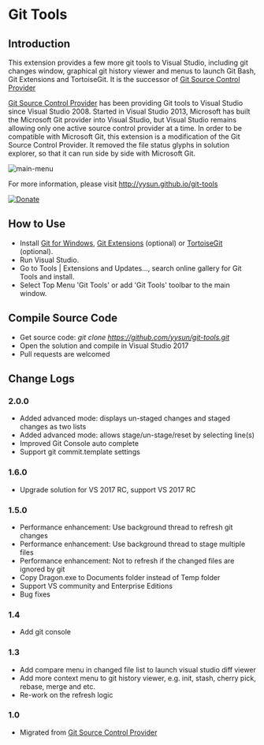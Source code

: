 # Git Tools

## Introduction

This extension provides a few more git tools to Visual Studio, including git changes window, graphical git history viewer and menus to launch Git Bash, Git Extensions and TortoiseGit. It is the successor of [Git Source Control Provider](https://visualstudiogallery.msdn.microsoft.com/63a7e40d-4d71-4fbb-a23b-d262124b8f4c)

[Git Source Control Provider](https://visualstudiogallery.msdn.microsoft.com/63a7e40d-4d71-4fbb-a23b-d262124b8f4c) has been providing Git tools to Visual Studio since Visual Studio 2008. Started in Visual Studio 2013, Microsoft has built the Microsoft Git provider into Visual Studio, but Visual Studio remains allowing only one active source control provider at a time. In order to be compatible with Microsoft Git, this extension is a modification of the Git Source Control Provider. It removed the file status glyphs in solution explorer, so that it can run side by side with Microsoft Git. 

![main-menu](https://cloud.githubusercontent.com/assets/170547/23336421/281f2002-fb9e-11e6-9cec-77362e6a553c.png)

For more information, please visit http://yysun.github.io/git-tools

[![Donate](https://www.paypalobjects.com/en_US/i/btn/btn_donate_SM.gif)](https://www.paypal.com/cgi-bin/webscr?cmd=_donations&business=KBCLF3PZD6C98&lc=US&item_name=Git%20Tools%20for%20Visual%20Studio&currency_code=USD&bn=PP%2dDonationsBF%3abtn_donate_SM%2egif%3aNonHosted)

## How to Use

* Install [Git for Windows](http://code.google.com/p/msysgit), [Git Extensions](https://gitextensions.github.io) (optional) or [TortoiseGit](http://code.google.com/p/tortoisegit) (optional).
* Run Visual Studio.
* Go to Tools | Extensions and Updates..., search online gallery for Git Tools and install.
* Select Top Menu 'Git Tools' or add 'Git Tools' toolbar to the main window.

## Compile Source Code

* Get source code: _git clone https://github.com/yysun/git-tools.git_
* Open the solution and compile in Visual Studio 2017
* Pull requests are welcomed

## Change Logs

### 2.0.0

* Added advanced mode: displays un-staged changes and staged changes as two lists
* Added advanced mode: allows stage/un-stage/reset by selecting line(s)
* Improved Git Console auto complete
* Support git commit.template settings

### 1.6.0

* Upgrade solution for VS 2017 RC, support VS 2017 RC

### 1.5.0

* Performance enhancement: Use background thread to refresh git changes
* Performance enhancement: Use background thread to stage multiple files
* Performance enhancement: Not to refresh if the changed files are ignored by git
* Copy Dragon.exe to Documents folder instead of Temp folder
* Support VS community and Enterprise Editions
* Bug fixes

### 1.4

* Add git console

### 1.3

* Add compare menu in changed file list to launch visual studio diff viewer
* Add more context menu to git history viewer, e.g. init, stash, cherry pick, rebase, merge and etc.
* Re-work on the refresh logic

### 1.0

* Migrated from [Git Source Control Provider](https://github.com/yysun/Git-Source-Control-Provider)
